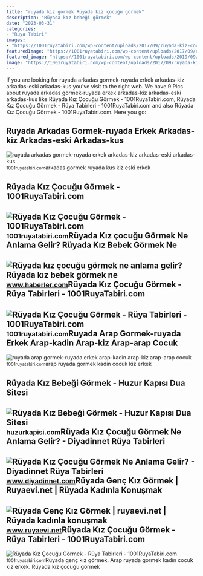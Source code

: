 ```yaml
---
title: "ruyada kiz gormek Rüyada kız çocuğu görmek"
description: "Rüyada kız bebeği görmek"
date: "2023-03-31"
categories:
- "Ruya Tabiri"
images:
- "https://1001ruyatabiri.com/wp-content/uploads/2017/09/ruyada-kiz-cocugu-gormek-ne-demek-ne-anmala-gelir-ruya-tabirleri-1001ruyatabirleri.jpg?v=1576779214"
featuredImage: "https://1001ruyatabiri.com/wp-content/uploads/2017/09/ruyada-kiz-cocugu-gormek-ne-demek-ne-anmala-gelir-ruya-tabirleri-1001ruyatabirleri.jpg?v=1576779214"
featured_image: "https://1001ruyatabiri.com/wp-content/uploads/2019/09/Ruyada-Kiz-Gormek-Kiz-Bebek-veya-kiz-cocugu-Gormek-Ne-Demek-diyanet-1001ruyatabiri-kiz-emzirmek-kiz-dogurmak.jpg"
image: "https://1001ruyatabiri.com/wp-content/uploads/2017/09/ruyada-kiz-cocugu-gormek-ne-demek-ne-anmala-gelir-ruya-tabirleri-1001ruyatabirleri.jpg?v=1576779214"
---
```


If you are looking for ruyada arkadas gormek-ruyada erkek arkadas-kiz arkadas-eski arkadas-kus you've visit to the right web. We have 9 Pics about ruyada arkadas gormek-ruyada erkek arkadas-kiz arkadas-eski arkadas-kus like Rüyada Kız Çocuğu Görmek - 1001RuyaTabiri.com, Rüyada Kız Çocuğu Görmek - Rüya Tabirleri - 1001RuyaTabiri.com and also Rüyada Kız Çocuğu Görmek - 1001RuyaTabiri.com. Here you go:

Ruyada Arkadas Gormek-ruyada Erkek Arkadas-kiz Arkadas-eski Arkadas-kus
-----------------------------------------------------------------------

 ![ruyada arkadas gormek-ruyada erkek arkadas-kiz arkadas-eski arkadas-kus](https://1001ruyatabiri.com/wp-content/uploads/2018/03/ruyada-arkadas-gormek-ruyada-erkek-arkadas-kiz-arkadas-eski-arkadas-kus-arkdas-gormek-tabiri1.jpg) <small>1001ruyatabiri.com</small>arkadas gormek ruyada kus kiz eski erkek

Rüyada Kız Çocuğu Görmek - 1001RuyaTabiri.com
---------------------------------------------

 ![Rüyada Kız Çocuğu Görmek - 1001RuyaTabiri.com](https://1001ruyatabiri.com/wp-content/uploads/2017/09/Ruyada-Kiz-Cocugu-Gormek-Cocuk-Gormek-Cocugun-Elinden-Tutmak-Cocugu-Kurtarmak.jpg) <small>1001ruyatabiri.com</small>Rüyada Kız çocuğu Görmek Ne Anlama Gelir? Rüyada Kız Bebek Görmek Ne
--------------------------------------------------------------------

 ![Rüyada kız çocuğu görmek ne anlama gelir? Rüyada kız bebek görmek ne](https://i.hbrcdn.com/haber/2020/08/28/ruyada-kiz-cocugu-gormek-ne-anlama-gelir-ruyada-13548754_9476_amp.jpg) <small>www.haberler.com</small>Rüyada Kız Çocuğu Görmek - Rüya Tabirleri - 1001RuyaTabiri.com
--------------------------------------------------------------

 ![Rüyada Kız Çocuğu Görmek - Rüya Tabirleri - 1001RuyaTabiri.com](https://1001ruyatabiri.com/wp-content/uploads/2017/09/ruyada-kiz-cocugu-gormek-ne-demek-ne-anmala-gelir-ruya-tabirleri-1001ruyatabirleri.jpg?v=1576779214) <small>1001ruyatabiri.com</small>Ruyada Arap Gormek-ruyada Erkek Arap-kadin Arap-kiz Arap-arap Cocuk
-------------------------------------------------------------------

 ![ruyada arap gormek-ruyada erkek arap-kadin arap-kiz arap-arap cocuk](https://1001ruyatabiri.com/wp-content/uploads/2018/03/ruyada-arap-gormek-ruyada-erkek-arap-kadin-arap-kiz-arap-arap-cocuk-gormek-ruya-tabiri3-768x483.png) <small>1001ruyatabiri.com</small>arap ruyada gormek kadin cocuk kiz erkek

Rüyada Kız Bebeği Görmek - Huzur Kapısı Dua Sitesi
--------------------------------------------------

 ![Rüyada Kız Bebeği Görmek - Huzur Kapısı Dua Sitesi](https://huzurkapisi.com/wp-content/uploads/2019/02/ruyada-kiz-bebegi-gormek-scaled.jpg) <small>huzurkapisi.com</small>Rüyada Kız Çocuğu Görmek Ne Anlama Gelir? - Diyadinnet Rüya Tabirleri
---------------------------------------------------------------------

 ![Rüyada Kız Çocuğu Görmek Ne Anlama Gelir? - Diyadinnet Rüya Tabirleri](https://www.diyadinnet.com/d/ruya/ruyada-kiz-cocugu-gormek-ne-anlama-gelir-1005.jpg) <small>www.diyadinnet.com</small>Rüyada Genç Kız Görmek | Ruyaevi.net | Rüyada Kadınla Konuşmak
--------------------------------------------------------------

 ![Rüyada Genç Kız Görmek | ruyaevi.net | Rüyada kadınla konuşmak](https://ruyaevi.net/wp-content/uploads/2022/04/ruyada-genc-kiz-gormek.jpg) <small>www.ruyaevi.net</small>Rüyada Kız Çocuğu Görmek - Rüya Tabirleri - 1001RuyaTabiri.com
--------------------------------------------------------------

 ![Rüyada Kız Çocuğu Görmek - Rüya Tabirleri - 1001RuyaTabiri.com](https://1001ruyatabiri.com/wp-content/uploads/2019/09/Ruyada-Kiz-Gormek-Kiz-Bebek-veya-kiz-cocugu-Gormek-Ne-Demek-diyanet-1001ruyatabiri-kiz-emzirmek-kiz-dogurmak.jpg) <small>1001ruyatabiri.com</small>Rüyada genç kız görmek. Arap ruyada gormek kadin cocuk kiz erkek. Rüyada kız çocuğu görmek
